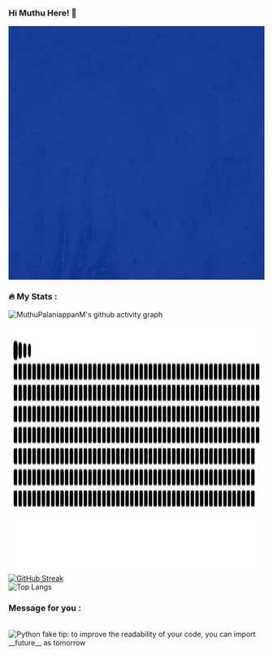 ### Hi Muthu Here! 👋

<!--
**MuthuPalaniappan925/MuthuPalaniappan925** is a ✨ _special_ ✨ repository because its `README.md` (this file) appears on your GitHub profile.

Here are some ideas to get you started:

- 🔭 I’m currently working on ...
- 🌱 I’m currently learning ...
- 👯 I’m looking to collaborate on ...
- 🤔 I’m looking for help with ...
- 💬 Ask me about ...
- 📫 How to reach me: ...
- 😄 Pronouns: ...
- ⚡ Fun fact: ...
-->
<img align="center" width=800 height=500 src="https://github.com/MuthuPalaniappan925/MuthuPalaniappan925/blob/main/Muthu%20Palaniappan.gif"/>

### :fire: My Stats :
![MuthuPalaniappanM's github activity graph](https://github-readme-activity-graph.cyclic.app/graph?username=MuthuPalaniappan925&theme=tokyo-night)
<br>
<img src="https://github.com/MuthuPalaniappan925/MuthuPalaniappan925/blob/main/download.svg" width=800 height=500 width="100%">
<br>
[![GitHub Streak](http://github-readme-streak-stats.herokuapp.com?user=MuthuPalaniappan925&theme=dark)](https://git.io/streak-stats)
<br>
![Top Langs](https://github-readme-stats.vercel.app/api/top-langs/?username=MuthuPalaniappan925&layout=compact&text_color=daf7dc&bg_color=151515&hide=css,html,php)
### Message for you :
<br>
  <img src="https://user-images.githubusercontent.com/38964964/167205200-026483f2-8b0f-4101-b76f-96347a246889.png" width="50%" alt="Python fake tip: to improve the readability of your code, you can import __future__ as tomorrow">
<br>
